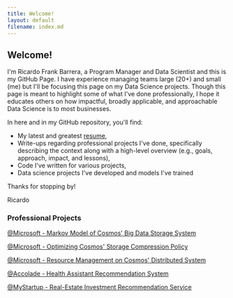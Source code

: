 ```yaml
---
title: Welcome!
layout: default
filename: index.md
--- 
```


## Welcome!

I'm Ricardo Frank Barrera, a Program Manager and Data Scientist and this is my GitHub Page. I have experience managing teams large (20+) and small (me) but I'll be focusing this page on my Data Science projects. Though this page is meant to highlight some of what I've done professionally, I hope it educates others on how impactful, broadly applicable, and approachable Data Science is to most businesses.

In here and in my GitHub repository, you'll find:

* My latest and greatest [resume](./resume.html),
* Write-ups regarding professional projects I've done, specifically describing the context along with a high-level overview (e.g., goals, approach, impact, and lessons),
* Code I've written for various projects, 
* Data science projects I've developed and models I've trained

Thanks for stopping by!

Ricardo

### Professional Projects

[@Microsoft - Markov Model of Cosmos' Big Data Storage System](./markov-model.html)

[@Microsoft - Optimizing Cosmos' Storage Compression Policy](./compression.html)

[@Microsoft - Resource Management on Cosmos' Distributed System](./resource-management.html)

[@Accolade - Health Assistant Recommendation System](./health-assistant.html)

[@MyStartup - Real-Estate Investment Recommendation Service](./real-estate.html)

